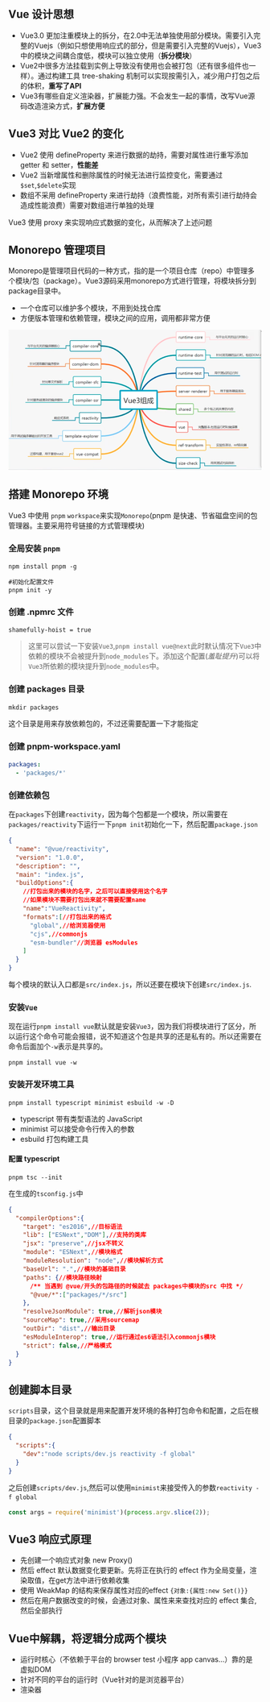 ## Vue 设计思想
+ Vue3.0 更加注重模块上的拆分，在2.0中无法单独使用部分模块。需要引入完整的Vuejs（例如只想使用响应式的部分，但是需要引入完整的Vuejs），Vue3中的模块之间耦合度低，模块可以独立使用（**拆分模块**）
+ Vue2中很多方法挂载到实例上导致没有使用也会被打包（还有很多组件也一样）。通过构建工具 tree-shaking 机制可以实现按需引入，减少用户打包之后的体积，**重写了API**
+ Vue3有哪些自定义渲染器，扩展能力强。不会发生一起的事情，改写Vue源码改造渲染方式，**扩展方便**

## Vue3 对比 Vue2 的变化
+ Vue2 使用 defineProperty 来进行数据的劫持，需要对属性进行重写添加 getter 和 setter，**性能差**
+ Vue2 当新增属性和删除属性的时候无法进行监控变化，需要通过 `$set`,`$delete`实现
+ 数组不采用 defineProperty 来进行劫持（浪费性能，对所有索引进行劫持会造成性能浪费）需要对数组进行单独的处理

Vue3 使用 proxy 来实现响应式数据的变化，从而解决了上述问题

## Monorepo 管理项目
Monorepo是管理项目代码的一种方式，指的是一个项目仓库（repo）中管理多个模块/包（package）。Vue3源码采用monorepo方式进行管理，将模块拆分到package目录中。
+ 一个仓库可以维护多个模块，不用到处找仓库
+ 方便版本管理和依赖管理，模块之间的应用，调用都非常方便

![alt](/markDownImg/Snipaste_2022-09-06_15-26-45.png)

## 搭建 Monorepo 环境
Vue3 中使用 `pnpm` `workspace`来实现`Monorepo`(pnpm 是快速、节省磁盘空间的包管理器。主要采用符号链接的方式管理模块)

### 全局安装 `pnpm`
```shell
npm install pnpm -g
```

```shell
#初始化配置文件
pnpm init -y
```

### 创建 .npmrc 文件
```
shamefully-hoist = true
```

> 这里可以尝试一下安装`Vue3`,`pnpm install vue@next`此时默认情况下`Vue3`中依赖的模块不会被提升到`node_modules`下。添加这个配置(*羞耻提升*)可以将`Vue3`所依赖的模块提升到`node_modules`中。

### 创建 packages 目录
```shell
mkdir packages
```
这个目录是用来存放依赖包的，不过还需要配置一下才能指定

### 创建 pnpm-workspace.yaml
```yaml
packages:
  - 'packages/*'
```

### 创建依赖包
在`packages`下创建`reactivity`，因为每个包都是一个模块，所以需要在`packages/reactivity`下运行一下`pnpm init`初始化一下，然后配置`package.json`
```json
{
  "name": "@vue/reactivity",
  "version": "1.0.0",
  "description": "",
  "main": "index.js",
  "buildOptions":{
    //打包出来的模块的名字，之后可以直接使用这个名字
    //如果模块不需要打包出来就不需要配置name
    "name":"VueReactivity",
    "formats":[//打包出来的格式
      "global",//给浏览器使用
      "cjs",//commonjs
      "esm-bundler"//浏览器 esModules
    ]
  }
}
```
每个模块的默认入口都是`src/index.js`，所以还要在模块下创建`src/index.js`.

### 安装`Vue`
现在运行`pnpm install vue`默认就是安装`Vue3`，因为我们将模块进行了区分，所以运行这个命令可能会报错，说不知道这个包是共享的还是私有的。所以还需要在命令后面加个`-w`表示是共享的。
```shell
pnpm install vue -w
```

### 安装开发环境工具
```shell
pnpm install typescript minimist esbuild -w -D
```
+ typescript 带有类型语法的 JavaScript
+ minimist 可以接受命令行传入的参数
+ esbuild 打包构建工具

#### 配置 typescript
```shell
pnpm tsc --init
```
在生成的`tsconfig.js`中
```json
{
  "compilerOptions":{
    "target": "es2016",//目标语法
    "lib": ["ESNext","DOM"],//支持的类库
    "jsx": "preserve",//jsx不转义
    "module": "ESNext",//模块格式
    "moduleResolution": "node",//模块解析方式
    "baseUrl": ".",//模块的基础目录
    "paths": {//模块路径映射
      /** 当遇到 @vue/开头的包路径的时候就去 packages中模块的src 中找 */
      "@vue/*":["packages/*/src"]  
    },
    "resolveJsonModule": true,//解析json模块
    "sourceMap": true,//采用sourcemap
    "outDir": "dist",//输出目录
    "esModuleInterop": true,//运行通过es6语法引入commonjs模块
    "strict": false,//严格模式
  }
}
```

## 创建脚本目录
`scripts`目录，这个目录就是用来配置开发环境的各种打包命令和配置，之后在根目录的`package.json`配置脚本
```json
{
  "scripts":{
    "dev":"node scripts/dev.js reactivity -f global"
  }
}
```
之后创建`scripts/dev.js`,然后可以使用`minimist`来接受传入的参数`reactivity -f global`
```js
const args = require('minimist')(process.argv.slice(2));
```

## Vue3 响应式原理
+ 先创建一个响应式对象 new Proxy()
+ 然后 effect 默认数据变化要更新。先将正在执行的 effect 作为全局变量，渲染取值，在get方法中进行依赖收集
+ 使用 WeakMap 的结构来保存属性对应的effect `{对象:{属性:new Set()}}`
+ 然后在用户数据改变的时候，会通过对象、属性来来查找对应的 effect 集合,然后全部执行


## Vue中解耦，将逻辑分成两个模块
+ 运行时核心（不依赖于平台的 browser test 小程序 app canvas...）靠的是 虚拟DOM
+ 针对不同的平台的运行时（Vue针对的是浏览器平台）
+ 渲染器
